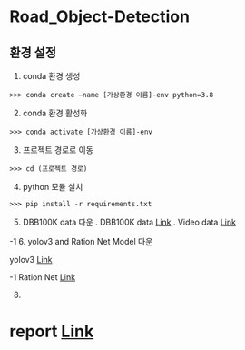 # Road_Object-Detection

## 환경 설정

1. conda 환경 생성 
```
>>> conda create —name [가상환경 이름]-env python=3.8
```

2. conda 환경 활성화
```
>>> conda activate [가상환경 이름]-env
```

3. 프로젝트 경로로 이동
```
>>> cd (프로젝트 경로)
```

4. python 모듈 설치
```
>>> pip install -r requirements.txt
```  

5. DBB100K data 다운
. DBB100K data [Link](https://drive.google.com/file/d/157GRrqHjiSu8FJegARt-7iNIsdH2NhRh/view?usp=share_link)
. Video data [Link](https://drive.google.com/file/d/1ydJfILsKlDDJ7pnUyLlWelOZeta1xQRM/view?usp=share_link) 

-1 6. yolov3 and Ration Net Model 다운

yolov3 [Link](https://bair.berkeley.edu/blog/2018/05/30/bdd/](https://drive.google.com/file/d/1mPG_pcebESWefDweiy70LxPb3qxbHd1C/view?usp=sharing))

-1 Ration Net [Link](https://drive.google.com/file/d/1zL2HWdNwNkq4Kzse17hfkHaOF4dlxoMU/view?usp=share_link)

8. 

# report [Link](https://docs.google.com/document/d/16T0VQJriU-VXSOssZI7Cu45VG0dLgNY1N7YgtebJXVk/edit?usp=sharing)






